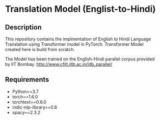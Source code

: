 # Translation Model (Englist-to-Hindi)
## Description
This repository contains the implmentation of English to Hindi Language Translation using Transformer model in PyTorch.
Transformer Model created here is build from scratch.

The Model has been trained on the English-Hindi parallel corpus provided by IIT Bombay.
http://www.cfilt.iitb.ac.in/iitb_parallel/

## Requirements
* Python==3.7
* torch==1.6.0
* torchtext==0.6.0
* indic-nlp-library==0.6
* spacy==2.3.2

